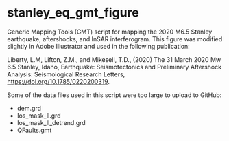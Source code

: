 # stanley_eq_gmt_figure

Generic Mapping Tools (GMT) script for mapping the 2020 M6.5 Stanley earthquake, aftershocks, and InSAR interferogram. This figure was modified slightly in Adobe Illustrator and used in the following publication:

  Liberty, L.M, Lifton, Z.M., and Mikesell, T.D., (2020) The 31 March 2020 Mw 6.5 Stanley, Idaho, Earthquake: Seismotectonics and Preliminary Aftershock Analysis: Seismological Research Letters, https://doi.org/10.1785/0220200319. 
  
Some of the data files used in this script were too large to upload to GitHub:
  
- dem.grd
- los_mask_ll.grd
- los_mask_ll_detrend.grd
- QFaults.gmt
